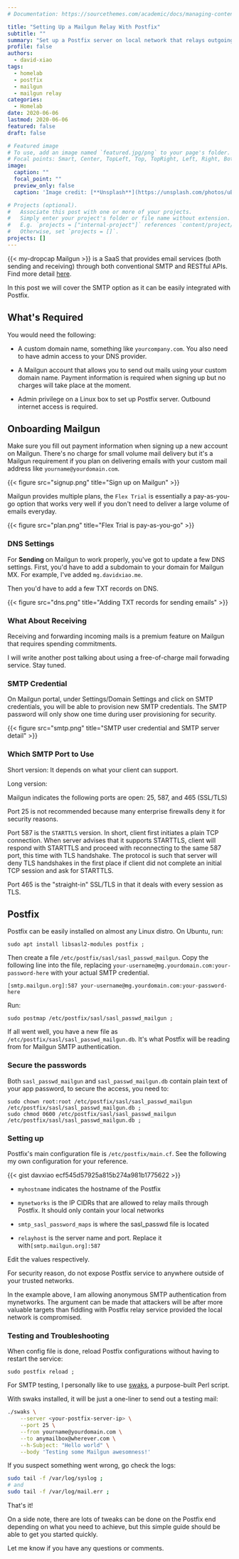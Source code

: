 ```yaml
---
# Documentation: https://sourcethemes.com/academic/docs/managing-content/

title: "Setting Up a Mailgun Relay With Postfix"
subtitle: ""
summary: "Set up a Postfix server on local network that relays outgoing emails through Mailgun SMTP."
profile: false
authors:
  - david-xiao
tags:
  - homelab
  - postfix
  - mailgun
  - mailgun relay
categories:
  - Homelab
date: 2020-06-06
lastmod: 2020-06-06
featured: false
draft: false

# Featured image
# To use, add an image named `featured.jpg/png` to your page's folder.
# Focal points: Smart, Center, TopLeft, Top, TopRight, Left, Right, BottomLeft, Bottom, BottomRight.
image:
  caption: ""
  focal_point: ""
  preview_only: false
  caption: 'Image credit: [**Unsplash**](https://unsplash.com/photos/uBe2mknURG4)'

# Projects (optional).
#   Associate this post with one or more of your projects.
#   Simply enter your project's folder or file name without extension.
#   E.g. `projects = ["internal-project"]` references `content/project/deep-learning/index.md`.
#   Otherwise, set `projects = []`.
projects: []
---
```


{{< my-dropcap Mailgun >}} is a SaaS that provides email services (both sending and receiving) through both conventional SMTP and RESTful APIs. Find more detail [here](https://www.mailgun.com/).

In this post we will cover the SMTP option as it can be easily integrated with Postfix.

## What's Required

You would need the following:

- A custom domain name, something like `yourcompany.com`. You also need to have admin access to your DNS provider.

- A Mailgun account that allows you to send out mails using your custom domain name. Payment information is required when signing up but no charges will take place at the moment.

- Admin privilege on a Linux box to set up Postfix server. Outbound internet access is required.

## Onboarding Mailgun

Make sure you fill out payment information when signing up a new account on Mailgun. There's no charge for small volume mail delivery but it's a Mailgun requirement if you plan on delivering emails with your custom mail address like `yourname@yourdomain.com`.

{{< figure src="signup.png" title="Sign up on Mailgun" >}}

Mailgun provides multiple plans, the `Flex Trial` is essentially a pay-as-you-go option that works very well if you don't need to deliver a large volume of emails everyday.

{{< figure src="plan.png" title="Flex Trial is pay-as-you-go" >}}

### DNS Settings

For **Sending** on Mailgun to work properly, you've got to update a few DNS settings. First, you'd have to add a subdomain to your domain for Mailgun MX. For example, I've added `mg.davidxiao.me`.

Then you'd have to add a few TXT records on DNS.

{{< figure src="dns.png" title="Adding TXT records for sending emails" >}}

### What About Receiving

Receiving and forwarding incoming mails is a premium feature on Mailgun that requires spending commitments.

I will write another post talking about using a free-of-charge mail forwading service. Stay tuned.

### SMTP Credential

On Mailgun portal, under Settings/Domain Settings and click on SMTP credentials, you will be able to provision new SMTP credentials. The SMTP password will only show one time during user provisioning for security.

{{< figure src="smtp.png" title="SMTP user credential and SMTP server detail" >}}

### Which SMTP Port to Use

Short version: It depends on what your client can support.

Long version:

Mailgun indicates the following ports are open: 25, 587, and 465 (SSL/TLS)

Port 25 is not recommended because many enterprise firewalls deny it for security reasons.

Port 587 is the `STARTTLS` version. In short, client first initiates a plain TCP connection. When server advises that it supports STARTTLS, client will respond with STARTTLS and proceed with reconnecting to the same 587 port, this time with TLS handshake. The protocol is such that server will deny TLS handshakes in the first place if client did not complete an initial TCP session and ask for STARTTLS.

Port 465 is the "straight-in" SSL/TLS in that it deals with every session as TLS.

## Postfix

Postfix can be easily installed on almost any Linux distro. On Ubuntu, run:

```text
sudo apt install libsasl2-modules postfix ;
```

Then create a file `/etc/postfix/sasl/sasl_passwd_mailgun`. Copy the following line into the file, replacing `your-username@mg.yourdomain.com:your-password-here` with your actual SMTP credential.

```text
[smtp.mailgun.org]:587 your-username@mg.yourdomain.com:your-password-here
```

Run:
```text
sudo postmap /etc/postfix/sasl/sasl_passwd_mailgun ;
```
If all went well, you have a new file as `/etc/postfix/sasl/sasl_passwd_mailgun.db`. It's what Postfix will be reading from for Mailgun SMTP authentication.

### Secure the passwords

Both `sasl_passwd_mailgun` and `sasl_passwd_mailgun.db` contain plain text of your app password, to secure the access, you need to:

```text
sudo chown root:root /etc/postfix/sasl/sasl_passwd_mailgun /etc/postfix/sasl/sasl_passwd_mailgun.db ;
sudo chmod 0600 /etc/postfix/sasl/sasl_passwd_mailgun /etc/postfix/sasl/sasl_passwd_mailgun.db ;
```

### Setting up

Postfix's main configuration file is `/etc/postfix/main.cf`. See the following my own configuration for your reference.

{{< gist davxiao ecf545d57925a815b274a981b1775622 >}}

- `myhostname` indicates the hostname of the Postfix

- `mynetworks` is the IP CIDRs that are allowed to relay mails through Postfix. It should only contain your local networks

- `smtp_sasl_password_maps` is where the sasl_passwd file is located

- `relayhost` is the server name and port. Replace it with`[smtp.mailgun.org]:587`

Edit the values respectively.

For security reason, do not expose Postfix service to anywhere outside of your trusted networks.

In the example above, I am allowing anonymous SMTP authentication from mynetworks. The argument can be made that attackers will be after more valuable targets than fiddling with Postfix relay service provided the local network is compromised.

### Testing and Troubleshooting

When config file is done, reload Postfix configurations without having to restart the service:

```text
sudo postfix reload ;
```

For SMTP testing, I personally like to use [swaks](http://www.jetmore.org/john/code/swaks/), a purpose-built Perl script.

With swaks installed, it will be just a one-liner to send out a testing mail:

```bash
./swaks \
    --server <your-postfix-server-ip> \
    --port 25 \
    --from yourname@yourdomain.com \
    --to anymailbox@wherever.com \
    --h-Subject: "Hello world" \
    --body 'Testing some Mailgun awesomness!'
```

If you suspect something went wrong, go check the logs:
```bash
sudo tail -f /var/log/syslog ;
# and
sudo tail -f /var/log/mail.err ;
```

That's it!

On a side note, there are lots of tweaks can be done on the Postfix end depending on what you need to achieve, but this simple guide should be able to get you started quickly.

Let me know if you have any questions or comments.
